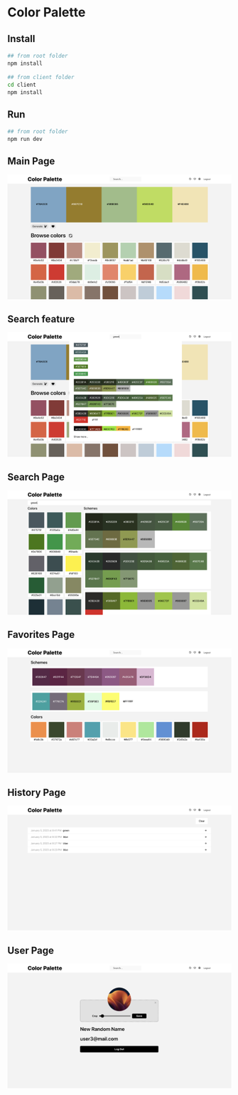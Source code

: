 # Color Palette

## Install

```sh
## from root folder
npm install
```

```sh
## from client folder
cd client
npm install
```

## Run

```sh
## from root folder
npm run dev
```

## Main Page

![Preview](images/main.png)

## Search feature

![Preview](images/search.png)

## Search Page

![Preview](images/searchPage.png)

## Favorites Page

![Preview](images/favorites.png)

## History Page

![Preview](images/history.png)

## User Page

![Preview](images/user.png)
